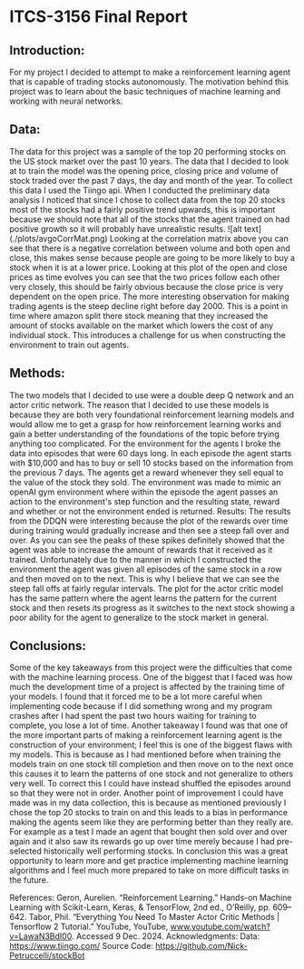 <h1>ITCS-3156 Final Report</h1>

<h2>Introduction:</h2>
For my project I decided to attempt to make a reinforcement learning agent that is capable of trading stocks autonomously. The motivation behind this project was to learn about the basic techniques of machine learning and working with neural networks. 
<h2>Data:</h2>
The data for this project was a sample of the top 20 performing stocks on the US stock market over the past 10 years. The data that I decided to look at to train the model was the opening price, closing price and volume of stock traded over the past 7 days, the day and month of the year. To collect this data I used the Tiingo api. When I conducted the preliminary data analysis I noticed that since I chose to collect data from the top 20 stocks most of the stocks had a fairly positive trend upwards, this is important because we should note that all of the stocks that the agent trained on had positive growth so it will probably have unrealistic results. 
![alt text](./plots/avgoCorrMat.png)
Looking at the correlation matrix above you can see that there is a negative correlation between volume and both open and close, this makes sense because people are going to be more likely to buy a stock when it is at a lower price. 
Looking at this plot of the open and close prices as time evolves you can see that the two prices follow each other very closely, this should be fairly obvious because the close price is very dependent on the open price. The more interesting observation for making trading agents is the steep decline right before day 2000. This is a point in time where amazon split there stock meaning that they increased the amount of stocks available on the market which lowers the cost of any individual stock. This introduces a challenge for us when constructing the environment to train out agents.
<h2>Methods:</h2>
The two models that I decided to use were a double deep Q network and an actor critic network. The reason that I decided to use these models is because they are both very foundational reinforcement learning models and would allow me to get a grasp for how reinforcement learning works and gain a better understanding of the foundations of the topic before trying anything too complicated. For the environment for the agents I broke the data into episodes that were 60 days long. In each episode the agent starts with $10,000 and has to buy or sell 10 stocks based on the information from the previous 7 days. The agents get a reward whenever they sell equal to the value of the stock they sold. The environment was made to mimic an openAI gym environment where within the episode the agent passes an action to the environment's step function and the resulting state, reward and whether or not the environment ended is returned.
Results:
The results from the DDQN were interesting because the plot of the rewards over time during training would gradually increase and then see a steep fall over and over.
As you can see the peaks of these spikes definitely showed that the agent was able to increase the amount of rewards that it received as it trained. Unfortunately due to the manner in which I constructed the environment the agent was given all episodes of the same stock in a row and then moved on to the next. This is why I believe that we can see the steep fall offs at fairly regular intervals.
The plot for the actor critic model has the same pattern where the agent learns the pattern for the current stock and then resets its progress as it switches to the next stock showing a poor ability for the agent to generalize to the stock market in general.


<h2>Conclusions:</h2>
Some of the key takeaways from this project were the difficulties that come with the machine learning process. One of the biggest that I faced was how much the development time of a project is affected by the training time of your models. I found that it forced me to be a lot more careful when implementing code because if I did something wrong and my program crashes after I had spent the past two hours waiting for training to complete, you lose a lot of time. Another takeaway I found was that one of the more important parts of making a reinforcement learning agent is the construction of your environment; I feel this is one of the biggest flaws with my models. This is because as I had mentioned before when training the models train on one stock till completion and then move on to the next once this causes it to learn the patterns of one stock and not generalize to others very well. To correct this I could have instead shuffled the episodes around so that they were not in order. Another point of improvement I could have made was in my data collection, this is because as mentioned previously I chose the top 20 stocks to train on and this leads to a bias in performance making the agents seem like they are performing better than they really are. For example as a test I made an agent that bought then sold over and over again and it also saw its rewards go up over time merely because I had pre-selected historically well performing stocks. In conclusion this was a great opportunity to learn more and get practice implementing machine learning algorithms and I feel much more prepared to take on more difficult tasks in the future.

References:
Geron, Aurelien. “Reinforcement Learning.” Hands-on Machine Learning with Scikit-Learn, Keras, & TensorFlow, 2nd ed., O’Reilly, pp. 609–642. 
Tabor, Phil. “Everything You Need To Master Actor Critic Methods | Tensorflow 2 Tutorial.” YouTube, YouTube, www.youtube.com/watch?v=LawaN3BdI00. Accessed 9 Dec. 2024. 
Acknowledgments:
Data: https://www.tiingo.com/
Source Code:
https://github.com/Nick-Petruccelli/stockBot
